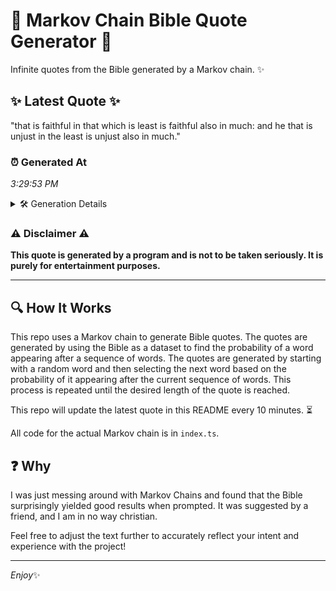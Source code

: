 # 📖 Markov Chain Bible Quote Generator 📖

Infinite quotes from the Bible generated by a Markov chain. ✨

## ✨ Latest Quote ✨
"that is faithful in that which is least is faithful also in much: and he that is unjust in the least is unjust also in much."

### ⏰ Generated At
*3:29:53 PM*

<details>
    <summary>🛠️ Generation Details</summary>
    <p>
        <strong>🌱 Seed:</strong> that<br>
        <strong>🔄 Iterations:</strong> 25<br>
        <strong>📜 Context History:</strong><br>[ that ]: is<br>[ that, is ]: faithful<br>[ that, is, faithful ]: in<br>[ that, is, faithful, in ]: that<br>[ that, is, faithful, in, that ]: which<br>[ that, is, faithful, in, that, which ]: is<br>[ is, faithful, in, that, which, is ]: least<br>[ faithful, in, that, which, is, least ]: is<br>[ in, that, which, is, least, is ]: faithful<br>[ that, which, is, least, is, faithful ]: also<br>[ which, is, least, is, faithful, also ]: in<br>[ is, least, is, faithful, also, in ]: much:<br>[ least, is, faithful, also, in, much: ]: and<br>[ is, faithful, also, in, much:, and ]: he<br>[ faithful, also, in, much:, and, he ]: that<br>[ also, in, much:, and, he, that ]: is<br>[ in, much:, and, he, that, is ]: unjust<br>[ much:, and, he, that, is, unjust ]: in<br>[ and, he, that, is, unjust, in ]: the<br>[ he, that, is, unjust, in, the ]: least<br>[ that, is, unjust, in, the, least ]: is<br>[ is, unjust, in, the, least, is ]: unjust<br>[ unjust, in, the, least, is, unjust ]: also<br>[ in, the, least, is, unjust, also ]: in<br>[ the, least, is, unjust, also, in ]: much.<br>
    </p>
</details>

### ⚠️ Disclaimer ⚠️
**This quote is generated by a program and is not to be taken seriously. It is purely for entertainment purposes.**

---

## 🔍 How It Works

This repo uses a Markov chain to generate Bible quotes. The quotes are generated by using the Bible as a dataset to find the probability of a word appearing after a sequence of words. The quotes are generated by starting with a random word and then selecting the next word based on the probability of it appearing after the current sequence of words. This process is repeated until the desired length of the quote is reached.

This repo will update the latest quote in this README every 10 minutes. ⏳

All code for the actual Markov chain is in `index.ts`.

## ❓ Why

I was just messing around with Markov Chains and found that the Bible surprisingly yielded good results when prompted. 
It was suggested by a friend, and I am in no way christian.

Feel free to adjust the text further to accurately reflect your intent and experience with the project!

---

*Enjoy*✨
